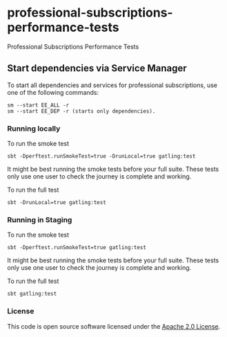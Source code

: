 
# professional-subscriptions-performance-tests

Professional Subscriptions Performance Tests

## Start dependencies via Service Manager

To start all dependencies and services for professional subscriptions, use one of the following commands:
```
sm --start EE_ALL -r
sm --start EE_DEP -r (starts only dependencies).
```

### Running locally

To run the smoke test
```
sbt -Dperftest.runSmokeTest=true -DrunLocal=true gatling:test
```
It might be best running the smoke tests before your full suite.
These tests only use one user to check the journey is complete and working.

To run the full test
```
sbt -DrunLocal=true gatling:test
```

### Running in Staging
To run the smoke test
```
sbt -Dperftest.runSmokeTest=true gatling:test
```
It might be best running the smoke tests before your full suite.
These tests only use one user to check the journey is complete and working.

To run the full test
```
sbt gatling:test
```
### License

This code is open source software licensed under the [Apache 2.0 License]("http://www.apache.org/licenses/LICENSE-2.0.html").
